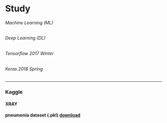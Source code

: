 # Study
###### Machine Learning (ML)
###### Deep Learning (DL)
###### Tensorflow 2017 Winter
###### Keras 2018 Spring
-----
### Kaggle
#### XRAY
#### pneumonia dataset (.pkl) [download](https://drive.google.com/drive/folders/102q8Y446NfhLaY_P_vAZFKNOHr8hMZ5w?usp=sharing)
